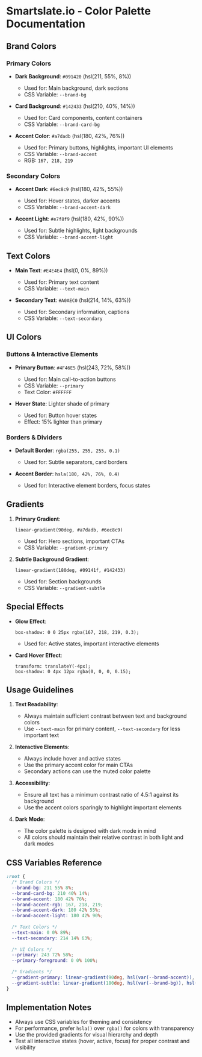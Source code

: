 # Smartslate.io - Color Palette Documentation

## Brand Colors

### Primary Colors
- **Dark Background**: `#091420` (hsl(211, 55%, 8%))
  - Used for: Main background, dark sections
  - CSS Variable: `--brand-bg`

- **Card Background**: `#142433` (hsl(210, 40%, 14%))
  - Used for: Card components, content containers
  - CSS Variable: `--brand-card-bg`

- **Accent Color**: `#a7dadb` (hsl(180, 42%, 76%))
  - Used for: Primary buttons, highlights, important UI elements
  - CSS Variable: `--brand-accent`
  - RGB: `167, 218, 219`

### Secondary Colors
- **Accent Dark**: `#6ec8c9` (hsl(180, 42%, 55%))
  - Used for: Hover states, darker accents
  - CSS Variable: `--brand-accent-dark`

- **Accent Light**: `#e7f8f9` (hsl(180, 42%, 90%))
  - Used for: Subtle highlights, light backgrounds
  - CSS Variable: `--brand-accent-light`

## Text Colors
- **Main Text**: `#E4E4E4` (hsl(0, 0%, 89%))
  - Used for: Primary text content
  - CSS Variable: `--text-main`

- **Secondary Text**: `#A0AEC0` (hsl(214, 14%, 63%))
  - Used for: Secondary information, captions
  - CSS Variable: `--text-secondary`

## UI Colors
### Buttons & Interactive Elements
- **Primary Button**: `#4F46E5` (hsl(243, 72%, 58%))
  - Used for: Main call-to-action buttons
  - CSS Variable: `--primary`
  - Text Color: `#FFFFFF`

- **Hover State**: Lighter shade of primary
  - Used for: Button hover states
  - Effect: 15% lighter than primary

### Borders & Dividers
- **Default Border**: `rgba(255, 255, 255, 0.1)`
  - Used for: Subtle separators, card borders

- **Accent Border**: `hsla(180, 42%, 76%, 0.4)`
  - Used for: Interactive element borders, focus states

## Gradients
1. **Primary Gradient**:
   ```
   linear-gradient(90deg, #a7dadb, #6ec8c9)
   ```
   - Used for: Hero sections, important CTAs
   - CSS Variable: `--gradient-primary`

2. **Subtle Background Gradient**:
   ```
   linear-gradient(180deg, #09141f, #142433)
   ```
   - Used for: Section backgrounds
   - CSS Variable: `--gradient-subtle`

## Special Effects
- **Glow Effect**:
  ```
  box-shadow: 0 0 25px rgba(167, 218, 219, 0.3);
  ```
  - Used for: Active states, important interactive elements

- **Card Hover Effect**:
  ```
  transform: translateY(-4px);
  box-shadow: 0 4px 12px rgba(0, 0, 0, 0.15);
  ```

## Usage Guidelines
1. **Text Readability**: 
   - Always maintain sufficient contrast between text and background colors
   - Use `--text-main` for primary content, `--text-secondary` for less important text

2. **Interactive Elements**:
   - Always include hover and active states
   - Use the primary accent color for main CTAs
   - Secondary actions can use the muted color palette

3. **Accessibility**:
   - Ensure all text has a minimum contrast ratio of 4.5:1 against its background
   - Use the accent colors sparingly to highlight important elements

4. **Dark Mode**:
   - The color palette is designed with dark mode in mind
   - All colors should maintain their relative contrast in both light and dark modes

## CSS Variables Reference
```css
:root {
  /* Brand Colors */
  --brand-bg: 211 55% 8%;
  --brand-card-bg: 210 40% 14%;
  --brand-accent: 180 42% 76%;
  --brand-accent-rgb: 167, 218, 219;
  --brand-accent-dark: 180 42% 55%;
  --brand-accent-light: 180 42% 90%;
  
  /* Text Colors */
  --text-main: 0 0% 89%;
  --text-secondary: 214 14% 63%;
  
  /* UI Colors */
  --primary: 243 72% 58%;
  --primary-foreground: 0 0% 100%;
  
  /* Gradients */
  --gradient-primary: linear-gradient(90deg, hsl(var(--brand-accent)), hsl(var(--brand-accent-dark)));
  --gradient-subtle: linear-gradient(180deg, hsl(var(--brand-bg)), hsl(var(--brand-card-bg)));
}
```

## Implementation Notes
- Always use CSS variables for theming and consistency
- For performance, prefer `hsla()` over `rgba()` for colors with transparency
- Use the provided gradients for visual hierarchy and depth
- Test all interactive states (hover, active, focus) for proper contrast and visibility
